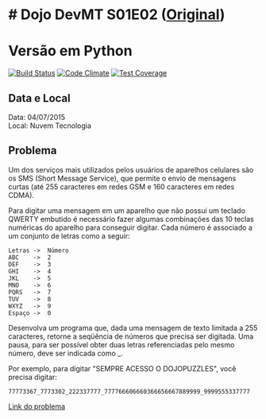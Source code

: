 # # Dojo DevMT S01E02 ([Original](https://github.com/devmatogrosso/dojo-s01e02-escrevendo-no-celular))

# Versão em Python
[![Build Status](https://travis-ci.org/leogregianin/dojo-s01e02-escrevendo-no-celular-em-python.svg)](https://travis-ci.org/leogregianin/dojo-s01e02-escrevendo-no-celular-em-python)
[![Code Climate](https://codeclimate.com/github/leogregianin/dojo-s01e02-escrevendo-no-celular-em-python/badges/gpa.svg)](https://codeclimate.com/github/leogregianin/dojo-s01e02-escrevendo-no-celular-em-python) 
[![Test Coverage](https://codeclimate.com/github/leogregianin/dojo-s01e02-escrevendo-no-celular-em-python/badges/coverage.svg)](https://codeclimate.com/github/leogregianin/dojo-s01e02-escrevendo-no-celular-em-python/coverage)

## Data e Local
Data: 04/07/2015  
Local: Nuvem Tecnologia  

## Problema
Um dos serviços mais utilizados pelos usuários de aparelhos celulares são os SMS (Short Message Service), que permite o envio de mensagens curtas (até 255 caracteres em redes GSM e 160 caracteres em redes CDMA).

Para digitar uma mensagem em um aparelho que não possui um teclado QWERTY embutido é necessário fazer algumas combinações das 10 teclas numéricas do aparelho para conseguir digitar. Cada número é associado a um conjunto de letras como a seguir:

	Letras ->  Número
	ABC    ->  2 
	DEF    ->  3 
	GHI    ->  4 
	JKL    ->  5 
	MNO    ->  6 
	PQRS   ->  7 
	TUV    ->  8 
	WXYZ   ->  9 
	Espaço ->  0 

Desenvolva um programa que, dada uma mensagem de texto limitada a 255 caracteres, retorne a seqüência de números que precisa ser digitada. Uma pausa, para ser possível obter duas letras referenciadas pelo mesmo número, deve ser indicada como _.

Por exemplo, para digitar "SEMPRE ACESSO O DOJOPUZZLES", você precisa digitar:

	77773367_7773302_222337777_777766606660366656667889999_9999555337777

[Link do problema](http://dojopuzzles.com/problemas/exibe/escrevendo-no-celular/)
